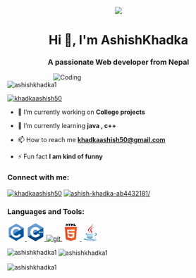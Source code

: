 <p align="center">

<img src="https://user-images.githubusercontent.com/58959408/232639433-cb0aea21-66f0-4508-a771-85e2089c5a87.gif" />
</p>

<h1 align="center">Hi 👋, I'm AshishKhadka</h1>
<h3 align="center">A passionate Web developer from Nepal</h3>
<img align="right" alt="Coding" width="400" src="https://mir-s3-cdn-cf.behance.net/project_modules/hd/06f21a161921919.63cd7887d0a70.gif">

<p align="left"> <img src="https://komarev.com/ghpvc/?username=ashishkhadka1&label=Profile%20views&color=0e75b6&style=flat" alt="ashishkhadka1" /> </p>

<p align="left"> <a href="https://twitter.com/khadkaashish50" target="blank"><img src="https://img.shields.io/twitter/follow/khadkaashish50?logo=twitter&style=for-the-badge" alt="khadkaashish50" /></a> </p>

- 🔭 I’m currently working on **College projects**

- 🌱 I’m currently learning **java , c++**

- 📫 How to reach me **khadkaashish50@gmail.com**

- ⚡ Fun fact **I am kind of funny**

<h3 align="left">Connect with me:</h3>
<p align="left">
<a href="https://twitter.com/khadkaashish50" target="blank"><img align="center" src="https://raw.githubusercontent.com/rahuldkjain/github-profile-readme-generator/master/src/images/icons/Social/twitter.svg" alt="khadkaashish50" height="30" width="40" /></a>
<a href="https://linkedin.com/in/ashish-khadka-ab4432181/" target="blank"><img align="center" src="https://raw.githubusercontent.com/rahuldkjain/github-profile-readme-generator/master/src/images/icons/Social/linked-in-alt.svg" alt="ashish-khadka-ab4432181/" height="30" width="40" /></a>
</p>

<h3 align="left">Languages and Tools:</h3>
<p align="left"> <a href="https://www.cprogramming.com/" target="_blank" rel="noreferrer"> <img src="https://raw.githubusercontent.com/devicons/devicon/master/icons/c/c-original.svg" alt="c" width="40" height="40"/> </a> <a href="https://www.w3schools.com/cpp/" target="_blank" rel="noreferrer"> <img src="https://raw.githubusercontent.com/devicons/devicon/master/icons/cplusplus/cplusplus-original.svg" alt="cplusplus" width="40" height="40"/> </a> <a href="https://git-scm.com/" target="_blank" rel="noreferrer"> <img src="https://www.vectorlogo.zone/logos/git-scm/git-scm-icon.svg" alt="git" width="40" height="40"/> </a> <a href="https://www.w3.org/html/" target="_blank" rel="noreferrer"> <img src="https://raw.githubusercontent.com/devicons/devicon/master/icons/html5/html5-original-wordmark.svg" alt="html5" width="40" height="40"/> </a> <a href="https://www.java.com" target="_blank" rel="noreferrer"> <img src="https://raw.githubusercontent.com/devicons/devicon/master/icons/java/java-original.svg" alt="java" width="40" height="40"/> </a> </p>

<p><img align="left" src="https://github-readme-stats.vercel.app/api/top-langs?username=ashishkhadka1&show_icons=true&locale=en&layout=compact" alt="ashishkhadka1" /></p>

<p>&nbsp;<img align="center" src="https://github-readme-stats.vercel.app/api?username=ashishkhadka1&show_icons=true&locale=en" alt="ashishkhadka1" /></p>

<p><img align="center" src="https://github-readme-streak-stats.herokuapp.com/?user=ashishkhadka1&" alt="ashishkhadka1" /></p>
